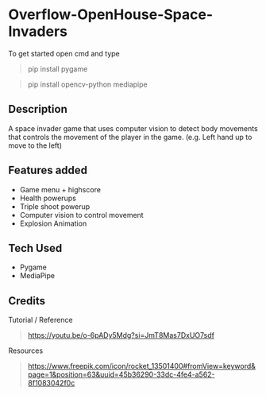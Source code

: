 # Overflow-OpenHouse-Space-Invaders
To get started open cmd and type
> pip install pygame

> pip install opencv-python mediapipe

## Description
A space invader game that uses computer vision to detect body movements that controls the movement of the player in the game. (e.g. Left hand up to move to the left)

## Features added
- Game menu + highscore
- Health powerups
- Triple shoot powerup
- Computer vision to control movement
- Explosion Animation

## Tech Used
- Pygame
- MediaPipe

## Credits
Tutorial / Reference
> https://youtu.be/o-6pADy5Mdg?si=JmT8Mas7DxUO7sdf

Resources
> https://www.freepik.com/icon/rocket_13501400#fromView=keyword&page=1&position=63&uuid=45b36290-33dc-4fe4-a562-8f1083042f0c
